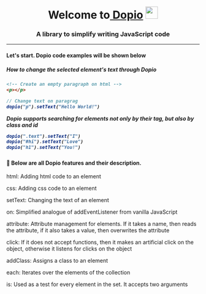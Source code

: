 <h1 align="center">Welcome to<a href="https://daniilshat.ru/" target="_blank"> Dopio</a> 
<img src="https://github.com/blackcater/blackcater/raw/main/images/Hi.gif" height="32"/></h1>
<h3 align="center">A library to simplify writing JavaScript code</h3>

<hr>

<h4>Let's start. Dopio code examples will be shown below</h4>

<h5>How to change the selected element's text through Dopio<h5>
  
```html
<!-- Create an empty paragraph on html -->
<p></p>
```
  
```js
// Change text on paragrag
dopio("p").setText("Hello World!")
```
<p>Dopio supports searching for elements not only by their tag, but also by class and id</p>

```js
dopio(".text").setText("I")
dopio("#hi").setText("Love")
dopio("h1").setText("You!")
```

<h4>🍁 Below are all Dopio features and their description.</h4>
<p>html: Adding html code to an element</p>
<p>css: Adding css code to an element</p>
<p>setText: Changing the text of an element</p>
<p>on: Simplified analogue of addEventListener from vanilla JavaScript</p>
<p>attribute: Attribute management for elements. If it takes a name, then reads the attribute, if it also takes a value, then overwrites the attribute</p>
<p>click: If it does not accept functions, then it makes an artificial click on the object, otherwise it listens for clicks on the object</p>
<p>addClass: Assigns a class to an element</p>
<p>each: Iterates over the elements of the collection</p>
<p>is: Used as a test for every element in the set. It accepts two arguments</p>
